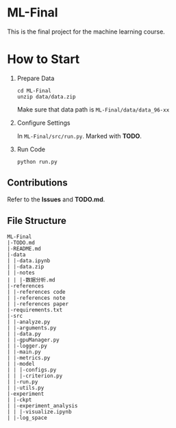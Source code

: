 # ML-Final

This is the final project for the machine learning course.

# How to Start

1. Prepare Data

   ```shell
   cd ML-Final
   unzip data/data.zip
   ```

   Make sure that data path is `ML-Final/data/data_96-xx`
2. Configure Settings

   In `ML-Final/src/run.py`. Marked with **TODO**.
3. Run Code

   ```shell
   python run.py
   ```

## Contributions

Refer to the **Issues** and **TODO.md**.

## File Structure

```
ML-Final
|-TODO.md
|-README.md
|-data
| |-data.ipynb
| |-data.zip
| |-notes
| | |-数据分析.md
|-references
| |-references code
| |-references note
| |-references paper
|-requirements.txt
|-src
| |-analyze.py
| |-arguments.py
| |-data.py
| |-gpuManager.py
| |-logger.py
| |-main.py
| |-metrics.py
| |-model
| | |-configs.py
| | |-criterion.py
| |-run.py
| |-utils.py
|-experiment
| |-ckpt
| |-experiment_analysis
| | |-visualize.ipynb
| |-log_space
```
